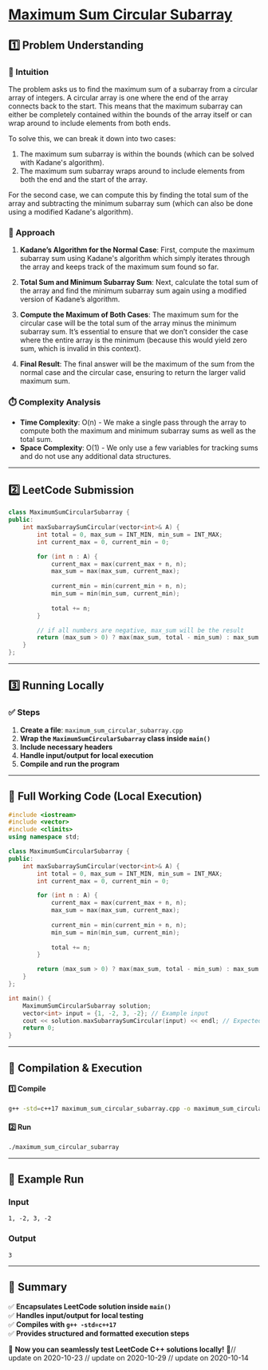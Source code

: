 # **[Maximum Sum Circular Subarray](https://leetcode.com/problems/maximum-sum-circular-subarray/description/)**  

## **1️⃣ Problem Understanding**  
### **📌 Intuition**  
The problem asks us to find the maximum sum of a subarray from a circular array of integers. A circular array is one where the end of the array connects back to the start. This means that the maximum subarray can either be completely contained within the bounds of the array itself or can wrap around to include elements from both ends. 

To solve this, we can break it down into two cases: 
1. The maximum sum subarray is within the bounds (which can be solved with Kadane's algorithm).
2. The maximum sum subarray wraps around to include elements from both the end and the start of the array.

For the second case, we can compute this by finding the total sum of the array and subtracting the minimum subarray sum (which can also be done using a modified Kadane's algorithm). 

### **🚀 Approach**  
1. **Kadane’s Algorithm for the Normal Case**: First, compute the maximum subarray sum using Kadane's algorithm which simply iterates through the array and keeps track of the maximum sum found so far.
  
2. **Total Sum and Minimum Subarray Sum**: Next, calculate the total sum of the array and find the minimum subarray sum again using a modified version of Kadane’s algorithm.

3. **Compute the Maximum of Both Cases**: The maximum sum for the circular case will be the total sum of the array minus the minimum subarray sum. It’s essential to ensure that we don’t consider the case where the entire array is the minimum (because this would yield zero sum, which is invalid in this context).

4. **Final Result**: The final answer will be the maximum of the sum from the normal case and the circular case, ensuring to return the larger valid maximum sum.

### **⏱️ Complexity Analysis**  
- **Time Complexity**: O(n) - We make a single pass through the array to compute both the maximum and minimum subarray sums as well as the total sum.
- **Space Complexity**: O(1) - We only use a few variables for tracking sums and do not use any additional data structures.

---  

## **2️⃣ LeetCode Submission**  
```cpp
class MaximumSumCircularSubarray {
public:
    int maxSubarraySumCircular(vector<int>& A) {
        int total = 0, max_sum = INT_MIN, min_sum = INT_MAX;
        int current_max = 0, current_min = 0;

        for (int n : A) {
            current_max = max(current_max + n, n);
            max_sum = max(max_sum, current_max);
            
            current_min = min(current_min + n, n);
            min_sum = min(min_sum, current_min);
            
            total += n;
        }

        // if all numbers are negative, max_sum will be the result
        return (max_sum > 0) ? max(max_sum, total - min_sum) : max_sum;
    }
};
```  

---  

## **3️⃣ Running Locally**  
### **✅ Steps**  
1. **Create a file**: `maximum_sum_circular_subarray.cpp`  
2. **Wrap the `MaximumSumCircularSubarray` class inside `main()`**  
3. **Include necessary headers**  
4. **Handle input/output for local execution**  
5. **Compile and run the program**  

---  

## **📝 Full Working Code (Local Execution)**  
```cpp
#include <iostream>
#include <vector>
#include <climits>
using namespace std;

class MaximumSumCircularSubarray {
public:
    int maxSubarraySumCircular(vector<int>& A) {
        int total = 0, max_sum = INT_MIN, min_sum = INT_MAX;
        int current_max = 0, current_min = 0;

        for (int n : A) {
            current_max = max(current_max + n, n);
            max_sum = max(max_sum, current_max);
            
            current_min = min(current_min + n, n);
            min_sum = min(min_sum, current_min);
            
            total += n;
        }

        return (max_sum > 0) ? max(max_sum, total - min_sum) : max_sum;
    }
};

int main() {
    MaximumSumCircularSubarray solution;
    vector<int> input = {1, -2, 3, -2}; // Example input
    cout << solution.maxSubarraySumCircular(input) << endl; // Expected output: 3
    return 0;
}
```  

---  

## **🔧 Compilation & Execution**  
#### **1️⃣ Compile**  
```bash
g++ -std=c++17 maximum_sum_circular_subarray.cpp -o maximum_sum_circular_subarray
```  

#### **2️⃣ Run**  
```bash
./maximum_sum_circular_subarray
```  

---  

## **🎯 Example Run**  
### **Input**  
```
1, -2, 3, -2
```  
### **Output**  
```
3
```  

---  

## **📌 Summary**  
✅ **Encapsulates LeetCode solution inside `main()`**  
✅ **Handles input/output for local testing**  
✅ **Compiles with `g++ -std=c++17`**  
✅ **Provides structured and formatted execution steps**  

🚀 **Now you can seamlessly test LeetCode C++ solutions locally!** 🚀// update on 2020-10-23
// update on 2020-10-29
// update on 2020-10-14
